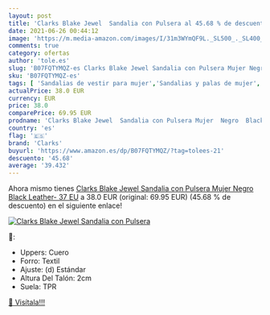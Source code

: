 ```yaml
---
layout: post
title: 'Clarks Blake Jewel  Sandalia con Pulsera al 45.68 % de descuento'
date: 2021-06-26 00:44:12
image: 'https://m.media-amazon.com/images/I/31m3WYmQF9L._SL500_._SL400_.jpg'
comments: true
category: ofertas
author: 'tole.es'
slug: 'B07FQTYMQZ-es Clarks Blake Jewel Sandalia con Pulsera Mujer Negro Black...'
sku: 'B07FQTYMQZ-es'
tags: [ 'Sandalias de vestir para mujer','Sandalias y palas de mujer','Zapatos','Zapatos para mujer','Zapatos y complementos','clarks','sandalia', ]
actualPrice: 38.0 EUR
currency: EUR
price: 38.0
comparePrice: 69.95 EUR
prodname: 'Clarks Blake Jewel  Sandalia con Pulsera Mujer  Negro  Black Leather-   37 EU'
country: 'es'
flag: '🇪🇸'
brand: 'Clarks'
buyurl: 'https://www.amazon.es/dp/B07FQTYMQZ/?tag=tolees-21'
descuento: '45.68'
average: '39.432'
---
```


Ahora mismo tienes [Clarks Blake Jewel  Sandalia con Pulsera Mujer  Negro  Black Leather-   37 EU](https://www.amazon.es/dp/B07FQTYMQZ/?tag=tolees-21) a 38.0 EUR (original: 69.95 EUR) (45.68 %  de descuento) en el siguiente enlace!

[![Clarks Blake Jewel  Sandalia con Pulsera](https://m.media-amazon.com/images/I/31m3WYmQF9L._SL500_._SL400_.jpg)](https://www.amazon.es/dp/B07FQTYMQZ/?tag=tolees-21)

🔎:

- Uppers: Cuero
- Forro: Textil
- Ajuste: (d) Estándar
- Altura Del Talón: 2cm
- Suela: TPR

[🛒 Visítala!!!](https://www.amazon.es/dp/B07FQTYMQZ/?tag=tolees-21)

